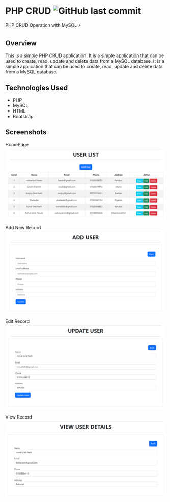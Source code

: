 # PHP CRUD ![GitHub last commit](https://img.shields.io/github/last-commit/ruhulaminparvez/php-crud?color=white&label=CRUD%20Operation&logo=php&logoColor=white&style=plastic)
PHP CRUD Operation with MySQL ⚡


## Overview
This is a simple PHP CRUD application. It is a simple application that can be used to create, read, update and delete data from a MySQL database. It is a simple application that can be used to create, read, update and delete data from a MySQL database.

## Technologies Used
- PHP
- MySQL
- HTML
- Bootstrap

## Screenshots
HomePage
![Home](./assets/images/home.png)

Add New Record
![Add](./assets/images/add-user.png)

Edit Record
![Edit](./assets/images/update.png)

View Record
![View](./assets/images/details.png)